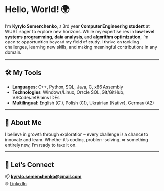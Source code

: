 # Hello, World! 🌍  
I’m **Kyrylo Semenchenko**, a 3rd year **Computer Engineering student** at WUST eager to explore new horizons. While my expertise lies in **low-level systems programming**, **data analysis**, and **algorithm optimization**, I’m open to opportunities beyond my field of study. I thrive on tackling challenges, learning new skills, and making meaningful contributions in any domain.  

---

## 🛠️ My Tools  
- **Languages:** C++, Python, SQL, Java, C, x86 Assembly
- **Technologies:** Windows/Linux, Oracle SQL, Git/GitHub, VSCode/JetBrains IDEs  
- **Multilingual:** English (C1), Polish (C1), Ukrainian (Native), German (A2)

---

## 🌱 About Me  
I believe in growth through exploration – every challenge is a chance to innovate and learn. Whether it’s coding, problem-solving, or something entirely new, I’m ready to take it on.  

---

## 🤝 Let’s Connect  
📫 **kyrylo.semenchenko@gmail.com**  
🌐 [LinkedIn](https://www.linkedin.com/in/kyrylo-semenchenko/)  


<!---
ksemk/ksemk is a ✨ special ✨ repository because its `README.md` (this file) appears on your GitHub profile.
You can click the Preview link to take a look at your changes.
--->
